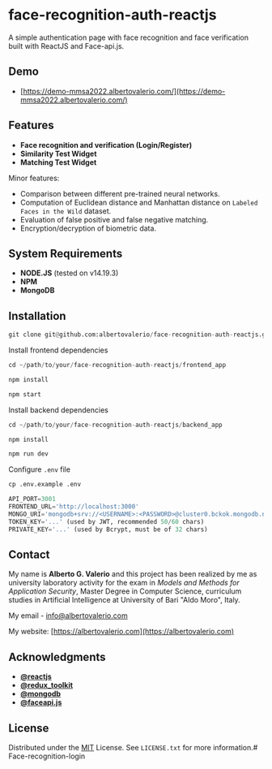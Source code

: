 # face-recognition-auth-reactjs

A simple authentication page with face recognition and face verification built with ReactJS and Face-api.js.

## Demo

- [https://demo-mmsa2022.albertovalerio.com/](https://demo-mmsa2022.albertovalerio.com/)

## Features

- **Face recognition and verification (Login/Register)**
- **Similarity Test Widget**
- **Matching Test Widget**

Minor features:

- Comparison between different pre-trained neural networks.
- Computation of Euclidean distance and Manhattan distance on `Labeled Faces in the Wild` dataset.
- Evaluation of false positive and false negative matching.
- Encryption/decryption of biometric data.

## System Requirements

- **NODE.JS** (tested on v14.19.3)
- **NPM**
- **MongoDB**

## Installation

```python
git clone git@github.com:albertovalerio/face-recognition-auth-reactjs.git
```
Install frontend dependencies
```python
cd ~/path/to/your/face-recognition-auth-reactjs/frontend_app
```
```python
npm install
```
```python
npm start
```
Install backend dependencies
```python
cd ~/path/to/your/face-recognition-auth-reactjs/backend_app
```
```python
npm install
```
```python
npm run dev
```
Configure `.env` file
```python
cp .env.example .env
```
```python
API_PORT=3001
FRONTEND_URL='http://localhost:3000'
MONGO_URI='mongodb+srv://<USERNAME>:<PASSWORD>@cluster0.bckok.mongodb.net/<DATABASE_NAME>?retryWrites=true&w=majority'
TOKEN_KEY='...' (used by JWT, recommended 50/60 chars)
PRIVATE_KEY='...' (used by Bcrypt, must be of 32 chars)
```


## Contact

My name is **Alberto G. Valerio** and this project has been realized by me as university laboratory activity for the exam in *Models and Methods for Application Security*, Master Degree in Computer Science, curriculum studies in Artificial Intelligence at University of Bari "Aldo Moro", Italy.

My email - [info@albertovalerio.com](info@albertovalerio.com)

My website: [https://albertovalerio.com](https://albertovalerio.com)

## Acknowledgments

- **[@reactjs](https://reactjs.org/)**
- **[@redux_toolkit](https://redux-toolkit.js.org/)**
- **[@mongodb](https://www.mongodb.com/)**
- **[@faceapi.js](https://github.com/justadudewhohacks/face-api.js/)**

## License

Distributed under the [MIT](https://choosealicense.com/licenses/mit/) License. See `LICENSE.txt` for more information.# Face-recognition-login
